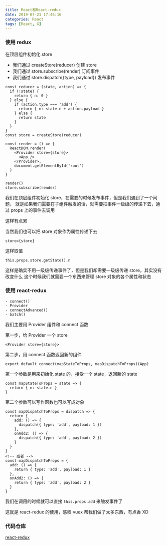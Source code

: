 ```yaml
---
title: React和React-redux
date: 2019-07-21 17:46:16
categories: React
tags: [React, G]
---
```


### 使用 redux

在顶层组件初始化 store

- 我们通过 createStore(reducer) 创建 store
- 我们通过 store.subscribe(render) 订阅事件
- 我们通过 store.dispatch({type, payload}) 发布事件

```
const reducer = (state, action) => {
  if (!state) {
    return { n: 0 }
  } else {
    if (action.type === 'add') {
      return { n: state.n + action.payload }
    } else {
      return state
    }
  }
}
const store = createStore(reducer)

const render = () => {
  ReactDOM.render(
    <Provider store={store}>
      <App />
    </Provider>,
    document.getElementById('root')
  )
}

render()
store.subscribe(render)
```

我们在顶层组件初始化 store，在需要的时候发布事件，但是我们遇到了一个问题，
就是如果我们需要在子组件触发的话，就需要把事件一级级的传递下去，通过 props 上的事件去调用

这样有点累

当然我们也可以把 store 对象作为属性传递下去

```
store={store}
```

这样取值

```
this.props.store.getState().n
```

这样是确实不用一级级传递事件了，但是我们却需要一级级传递 store，其实没有改变什么
这个时候我们就需要一个东西来管理 store 对象的各个属性和状态

### 使用 react-redux

```
- connect()
- Provider
- connectAdvanced()
- batch()
```

我们主要用 Provider 组件和 connect 函数

第一步，给 Provider 一个 store

```
<Provider store={store}>
```

第二步，用 connect 函数返回新的组件

```
export default connect(mapStateToProps, mapDispatchToProps)(App)
```

第一个参数是用来初始化 state 的，接受一个 state，返回新的 state

```
const mapStateToProps = state => {
  return { n: state.n }
}
```

第二个参数可以写作函数也可以写成对象

```
const mapDispatchToProps = dispatch => {
  return {
    add: () => {
      dispatch({ type: 'add', payload: 1 })
    },
    onAdd2: () => {
      dispatch({ type: 'add', payload: 2 })
    }
  }
}
<!-- 或者 -->
const mapDispatchToProps = {
  add: () => {
    return { type: 'add', payload: 1 }
  },
  onAdd2: () => {
    return { type: 'add', payload: 2 }
  }
}

```

我们在调用的时候就可以直接 `this.props.add` 来触发事件了

这就是 react-redux 的使用，感叹 vuex 帮我们做了太多东西，有点香 XD

### 代码仓库

[react-redux](https://github.com/iiicon/react-demo-advance/blob/master/src/pages/RA6/index.jsx)